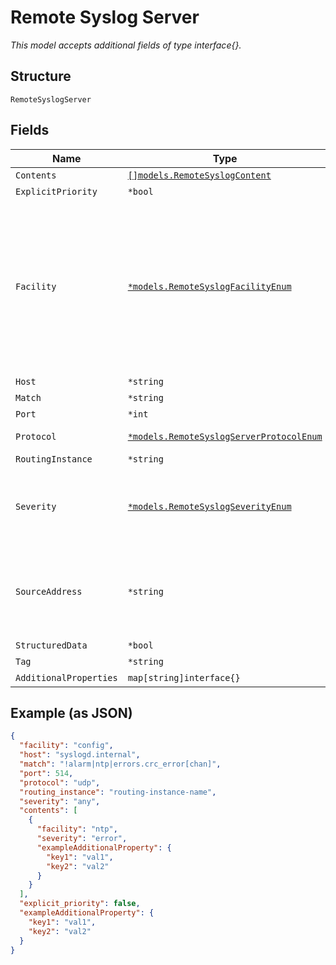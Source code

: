 
# Remote Syslog Server

*This model accepts additional fields of type interface{}.*

## Structure

`RemoteSyslogServer`

## Fields

| Name | Type | Tags | Description |
|  --- | --- | --- | --- |
| `Contents` | [`[]models.RemoteSyslogContent`](../../doc/models/remote-syslog-content.md) | Optional | - |
| `ExplicitPriority` | `*bool` | Optional | - |
| `Facility` | [`*models.RemoteSyslogFacilityEnum`](../../doc/models/remote-syslog-facility-enum.md) | Optional | enum: `any`, `authorization`, `change-log`, `config`, `conflict-log`, `daemon`, `dfc`, `external`, `firewall`, `ftp`, `interactive-commands`, `kernel`, `ntp`, `pfe`, `security`, `user`<br>**Default**: `"any"` |
| `Host` | `*string` | Optional | - |
| `Match` | `*string` | Optional | - |
| `Port` | `*int` | Optional | **Default**: `514` |
| `Protocol` | [`*models.RemoteSyslogServerProtocolEnum`](../../doc/models/remote-syslog-server-protocol-enum.md) | Optional | enum: `tcp`, `udp`<br>**Default**: `"udp"` |
| `RoutingInstance` | `*string` | Optional | - |
| `Severity` | [`*models.RemoteSyslogSeverityEnum`](../../doc/models/remote-syslog-severity-enum.md) | Optional | enum: `alert`, `any`, `critical`, `emergency`, `error`, `info`, `notice`, `warning`<br>**Default**: `"any"` |
| `SourceAddress` | `*string` | Optional | If source_address is configured, will use the vlan firstly otherwise use source_ip |
| `StructuredData` | `*bool` | Optional | - |
| `Tag` | `*string` | Optional | - |
| `AdditionalProperties` | `map[string]interface{}` | Optional | - |

## Example (as JSON)

```json
{
  "facility": "config",
  "host": "syslogd.internal",
  "match": "!alarm|ntp|errors.crc_error[chan]",
  "port": 514,
  "protocol": "udp",
  "routing_instance": "routing-instance-name",
  "severity": "any",
  "contents": [
    {
      "facility": "ntp",
      "severity": "error",
      "exampleAdditionalProperty": {
        "key1": "val1",
        "key2": "val2"
      }
    }
  ],
  "explicit_priority": false,
  "exampleAdditionalProperty": {
    "key1": "val1",
    "key2": "val2"
  }
}
```

